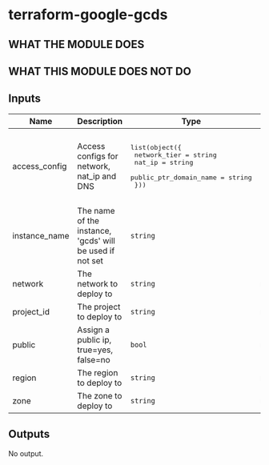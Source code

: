 # terraform-google-gcds

## WHAT THE MODULE DOES


## WHAT THIS MODULE DOES NOT DO



<!-- BEGINNING OF PRE-COMMIT-TERRAFORM DOCS HOOK -->
## Inputs

| Name | Description | Type | Default | Required |
|------|-------------|------|---------|:--------:|
| access\_config | Access configs for network, nat\_ip and DNS | <pre>list(object({<br>    network_tier           = string<br>    nat_ip                 = string<br>    public_ptr_domain_name = string<br>  }))</pre> | <pre>[<br>  {<br>    "nat_ip": "",<br>    "network_tier": "PREMIUM",<br>    "public_ptr_domain_name": ""<br>  }<br>]</pre> | no |
| instance\_name | The name of the instance, 'gcds' will be used if not set | `string` | `"gcds"` | no |
| network | The network to deploy to | `string` | n/a | yes |
| project\_id | The project to deploy to | `string` | n/a | yes |
| public | Assign a public ip, true=yes, false=no | `bool` | n/a | yes |
| region | The region to deploy to | `string` | n/a | yes |
| zone | The zone to deploy to | `string` | n/a | yes |

## Outputs

No output.

<!-- END OF PRE-COMMIT-TERRAFORM DOCS HOOK -->